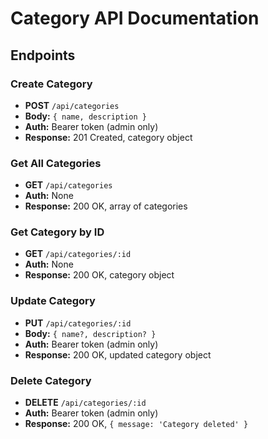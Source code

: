 # Category API Documentation

## Endpoints


### Create Category
- **POST** `/api/categories`
- **Body:** `{ name, description }`
- **Auth:** Bearer token (admin only)
- **Response:** 201 Created, category object


### Get All Categories
- **GET** `/api/categories`
- **Auth:** None
- **Response:** 200 OK, array of categories


### Get Category by ID
- **GET** `/api/categories/:id`
- **Auth:** None
- **Response:** 200 OK, category object


### Update Category
- **PUT** `/api/categories/:id`
- **Body:** `{ name?, description? }`
- **Auth:** Bearer token (admin only)
- **Response:** 200 OK, updated category object


### Delete Category
- **DELETE** `/api/categories/:id`
- **Auth:** Bearer token (admin only)
- **Response:** 200 OK, `{ message: 'Category deleted' }`
